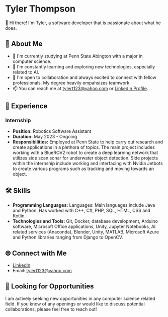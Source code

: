 # Tyler Thompson

👋 Hi there! I'm Tyler, a software developer that is passionate about what he does.

## 🚀 About Me

- 🔭 I'm currently studying at Penn State Abington with a major in computer science.
- 🌱 I'm constantly learning and exploring new technologies, especially related to AI.
- 👯 I'm open to collaboration and always excited to connect with fellow professionals. My degree heavily empahsizes teamwork.
- 📫 You can reach me at tylert123@yahoo.com or [LinkedIn Profile](https://www.linkedin.com/in/tyler-thompson-52056623b/).

## 💼 Experience

### Internship
- **Position:** Robotics Software Assistant
- **Duration:** May 2023 - Ongoing
- **Responsibilities:** Employed at Penn State to help carry out research and create applications in a plethora of topics. The main project includes working with a BlueROV2 robot to create a deep learning network that utilizes side scan sonar for underwater object detection. Side projects within the internship include working and interfacing with Nvidia Jetbots to create various programs such as tracking and moving towards an object.

## 🛠️ Skills

- **Programming Languages:** Languages: Main languages include Java and Python. Has worked with C++, C#, PHP, SQL, HTML, CSS and Kotlin.
- **Technologies and Tools:** Git, Docker, database development, Arduino software, Microsoft Office applications, Unity, Jupyter Notebooks, AI related services (Anaconda), Blender, Unity, MATLAB, Microsoft Azure and Python libraries ranging from Django to OpenCV.

## 🌐 Connect with Me

- [LinkedIn](https://www.linkedin.com/in/tyler-thompson-52056623b/)
- Email: tylert123@yahoo.com

## 🌱 Looking for Opportunities

I am actively seeking new opportunities in any computer science related field. If you know of any openings or would like to discuss potential collaborations, please feel free to reach out!
